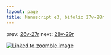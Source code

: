 ```yaml
---
layout: page
title: Manuscript e3, bifolio 27v-28r
---
```


prev: [26v-27r](../26v-27r/) next: [28v-29r](../28v-29r/)



[![Linked to zoomble image](http://www.homermultitext.org/iipsrv?IIIF=/project/homer/pyramidal/deepzoom/hmt/e3bifolio/v1/E3_27v_28r.tif/full/2000,/0/default.jpg)](http://www.homermultitext.org/ict2/?urn=urn:cite2:hmt:e3bifolio.v1:E3_27v_28r)

